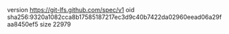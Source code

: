 version https://git-lfs.github.com/spec/v1
oid sha256:9320a1082cca8b17585187217ec3d9c40b7422da02960eead06a29faa8450ef5
size 22979
